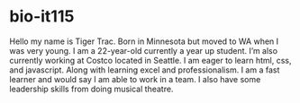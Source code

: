 # bio-it115

  Hello my name is Tiger Trac. Born in Minnesota but moved to WA when I was very young. I am a 22-year-old currently a year up student. I’m also currently working at Costco located in Seattle.  I am eager to learn html, css, and javascript. Along with learning excel and professionalism. I am a fast learner and would say I am able to work in a team. I also have some leadership skills from doing musical theatre. 
